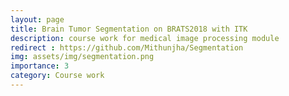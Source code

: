 ```yaml
---
layout: page
title: Brain Tumor Segmentation on BRATS2018 with ITK
description: course work for medical image processing module
redirect : https://github.com/Mithunjha/Segmentation
img: assets/img/segmentation.png
importance: 3
category: Course work
---
```


